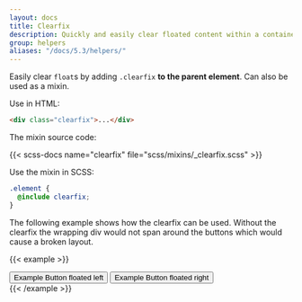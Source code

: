 ```yaml
---
layout: docs
title: Clearfix
description: Quickly and easily clear floated content within a container by adding a clearfix utility.
group: helpers
aliases: "/docs/5.3/helpers/"
---
```


Easily clear `float`s by adding `.clearfix` **to the parent element**. Can also
be used as a mixin.

Use in HTML:

```html
<div class="clearfix">...</div>
```

The mixin source code:

{{< scss-docs name="clearfix" file="scss/mixins/_clearfix.scss" >}}

Use the mixin in SCSS:

```scss
.element {
  @include clearfix;
}
```

The following example shows how the clearfix can be used. Without the clearfix
the wrapping div would not span around the buttons which would cause a broken
layout.

{{< example >}}
<div class="bg-info clearfix">
  <button type="button" class="btn btn-secondary float-start">Example Button floated left</button>
  <button type="button" class="btn btn-secondary float-end">Example Button floated right</button>
</div>
{{< /example >}}

